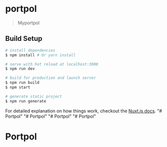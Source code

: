 # portpol

> Myportpol

## Build Setup

``` bash
# install dependencies
$ npm install # Or yarn install

# serve with hot reload at localhost:3000
$ npm run dev

# build for production and launch server
$ npm run build
$ npm start

# generate static project
$ npm run generate
```

For detailed explanation on how things work, checkout the [Nuxt.js docs](https://github.com/nuxt/nuxt.js).
"# Portpol" 
"# Portpol" 
"# Portpol" 
"# Portpol" 
# Portpol

